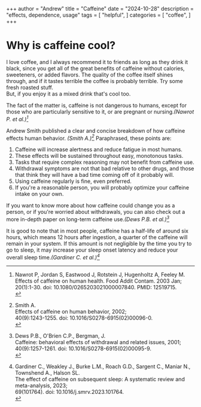 +++
author = "Andrew"
title = "Caffeine"
date = "2024-10-28"
description = "effects, dependence, usage"
tags = [
    "helpful",
]
categories = [
    "coffee",
]
+++

# Why is caffeine cool?


I love coffee, and I always recommend it to friends as long as they drink it black,
since you get all of the great benefits of caffeine without calories, sweeteners, 
or added flavors. The quality of the coffee itself shines through, and if it tastes 
terrible the coffee is probably terrible. Try some fresh roasted stuff.<br>
But, if you enjoy it as a mixed drink that's cool too.

The fact of the matter is, caffeine is not dangerous to humans, except for those who 
are particularly sensitive to it, or are pregnant or nursing.<cite>(Nawrot P. et al.)[^1]</cite>
	
Andrew Smith published a clear and concise breakdown of how caffeine effects human behavior.
<cite>(Smith A.)[^2]</cite>
Paraphrased, these points are:

1. Caffeine will increase alertness and reduce fatigue in most humans.
2. These effects will be sustained throughout easy, monotonous tasks.
3. Tasks that require complex reasoning may not benefit from caffeine use.
4. Withdrawal symptoms are not that bad relative to other drugs, and those that think 
they will have a bad time coming off of it probably will. 
5. Using caffeine regularly is fine, even preferred.
6. If you're a reasonable person, 
you will probably optimize your caffeine intake on your own.

If you want to know more about how caffeine could change you as a person,
or if you're worried about withdrawals, you can also check out a more in-depth
paper on long-term caffeine use.<cite>(Dews P.B. et al.)[^3]</cite>

It is good to note that in most people, caffeine has a half-life of around 
six hours, which means 12 hours after ingestion, a quarter of the caffeine 
will remain in your system. If this amount is not negligible by the time 
you try to go to sleep, it may increase your sleep onset latency and reduce
your overall sleep time.<cite>(Gardiner C. et al.)[^4]</cite>

[^1]:Nawrot P, Jordan S, Eastwood J, Rotstein J, Hugenholtz A, Feeley M. <br>
	Effects of caffeine on human health. Food Addit Contam. 2003 Jan;<br>
	20(1):1-30. doi: 10.1080/0265203021000007840. PMID: 12519715.<br>
	
[^2]:Smith A. <br>
	Effects of caffeine on human behavior, 2002;<br>
	40(9):1243-1255. doi: 10.1016/S0278-6915(02)00096-0.<br>
	
[^3]:Dews P.B., O'Brien C.P., Bergman, J. <br>
	Caffeine: behavioral effects of withdrawal and related issues, 2001;<br>
	40(9):1257-1261. doi: 10.1016/S0278-6915(02)00095-9.<br>
	
[^4]:Gardiner C., Weakley J., Burke L.M., Roach G.D., Sargent C., Maniar N., Townshend A., Halson SL. <br>
	The effect of caffeine on subsequent sleep: A systematic review and meta-analysis, 2023;<br>
	69(101764). doi: 10.1016/j.smrv.2023.101764.<br>